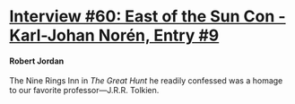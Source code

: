 # [Interview #60: East of the Sun Con - Karl-Johan Norén, Entry #9](https://www.theoryland.com/intvmain.php?i=60#9)

#### Robert Jordan

The Nine Rings Inn in
*The Great Hunt*
he readily confessed was a homage to our favorite professor—J.R.R. Tolkien.

